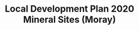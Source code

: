 ---
schema: default
title: Local Development Plan 2020 Mineral Sites (Moray)
organization: Moray Council
notes: >-
    Local Development Plan 2020 Mineral Sites (Moray)
resources:
  - name: Local Development Plan 2020 Mineral Sites (Moray) FEATURE LAYER
  - url: >-
      
  - format: FEATURE LAYER
license: 
category:

  - Planning
  - INSPIRE
maintainer: Moray Council
maintainer_email: someone@example.com
---